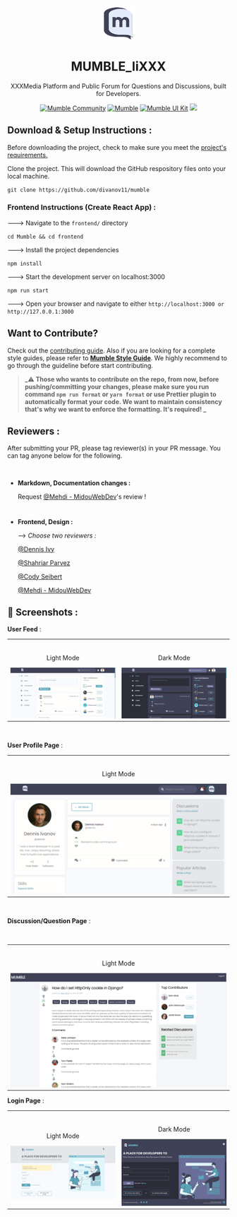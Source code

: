 #

<p align="center">
  <img src="./frontend/public/android-chrome-512x512.png" width="15%">
  <h1 align="center">
    MUMBLE_liXXX
  </h1>
<p align="center">XXXMedia Platform and Public Forum for Questions and Discussions, built for Developers.</p>
</p>

<div align="center">
  
<a href="https://discord.gg/9Du4KUY3dE">![Mumble Community](https://img.shields.io/discord/825371211399692308?label=Mumble%20Community&style=for-the-badge&logo=Discord)</a>
<a href="https://www.mumble.dev">![Mumble](https://img.shields.io/badge/Mumble-Live%20Demo-9cf?style=for-the-badge)</a>
<a href="http://mumble-lp.s3-website-us-west-2.amazonaws.com/">![Mumble UI Kit](https://img.shields.io/badge/Mumble-UI%20Kit-orange?style=for-the-badge)</a>
<a href="https://open.vscode.dev/divanov11/mumbleapi.git"><img src="https://open.vscode.dev/badges/open-in-vscode.svg" height="25px"></a>

</div>

## Download & Setup Instructions :

Before downloading the project, check to make sure you meet the [project's requirements.](https://github.com/divanov11/Mumble/blob/master/REQUIREMENTS.md)

Clone the project. This will download the GitHub respository files onto your local machine.

```Shell
git clone https://github.com/divanov11/mumble
```

### Frontend Instructions (Create React App) :

---> Navigate to the `frontend/` directory

```Shell
cd Mumble && cd frontend
```

---> Install the project dependencies

```Shell
npm install
```

---> Start the development server on localhost:3000

```Shell
npm run start
```

---> Open your browser and navigate to either `http://localhost:3000 or http://127.0.0.1:3000`

## Want to Contribute?

Check out the [contributing guide](https://github.com/divanov11/Mumble/blob/master/CONTRIBUTING.md).
Also if you are looking for a complete style guides, please refer to [**Mumble Style Guide**](STYLE_GUIDE.md).
We highly recommend to go through the guideline before start contributing.

> **_⚠ Those who wants to contribute on the repo, from now, before pushing/committing your changes, please make sure you run command `npm run format` or `yarn format` or use Prettier plugin to automatically format your code. We want to maintain consistency that's why we want to enforce the formatting. It's required! _**

## Reviewers :

After submitting your PR, please tag reviewer(s) in your PR message. You can tag anyone below for the following.

<br/>

- **Markdown, Documentation changes :** 

     Request [@Mehdi - MidouWebDev](https://github.com/MidouWebDev)'s review !

#

- **Frontend, Design :**

     --> *Choose two reviewers :*

    [@Dennis Ivy](https://github.com/divanov11)

    [@Shahriar Parvez](https://github.com/Mr-spShuvo)

    [@Cody Seibert](https://github.com/codyseibert)

    [@Mehdi - MidouWebDev](https://github.com/MidouWebDev)
    

## 📸 Screenshots :

**User Feed** : <br/>

<table width="100%"> 
<tr>
<td width="50%">      
&nbsp; 
<br>
<p align="center">
  Light Mode
</p>
<img src="./images/user-feed-lightmode.png">
</td> 
<td width="50%">
<br>
<p align="center">
Dark Mode
</p>
<img src="./images/user-feed-darkmode.png">  
</td>
</table>
<br/>

**User Profile Page** : <br/>

<table width="100%"> 
<tr>
<td width="50%">
&nbsp; 
<br>
<p align="center">
  Light Mode
</p>
<img src="./images/profile-page-lightmode.PNG">
</td>
</table> 
<!-- i will upload the Dark Mode screenshots soon !-->
<br/>

**Discussion/Question Page** : <br/>

<table width="100%"> 
<tr>
<td width="50%">
&nbsp; 
<br>
<p align="center">
  Light Mode
</p>
<img src="./images/discussion-page-lightmode.PNG">
</td> 
<!-- i will upload the Dark Mode screenshots soon !-->
<br/>
</table>

**Login Page** : <br/>

<table width="100%"> 
<tr>
<td width="50%">
&nbsp; 
<br>
<p align="center">
  Light Mode
</p>
<img src="./images/login-page-lightmode.PNG">
</td> 
<td width="50%">
<br>
<p align="center">
Dark Mode
</p>
<img src="./images/login-page-darkmode.png">  
</td>
</table>
<br/>

